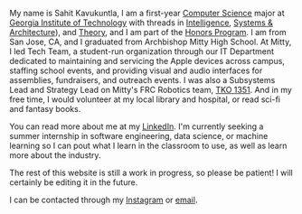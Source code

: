 My name is Sahit Kavukuntla, I am a first-year [Computer Science](https://scs.gatech.edu/) major at [Georgia Institute of Technology](gatech.edu) with threads in [Intelligence](https://www.cc.gatech.edu/intelligence), [Systems & Architecture](https://www.cc.gatech.edu/systems-architecture)), and [Theory](https://www.cc.gatech.edu/intelligence), and I am part of the [Honors Program](http://honorsprogram.gatech.edu/). I am from San Jose, CA, and I graduated from Archbishop Mitty High School. At Mitty, I led Tech Team, a student-run organization through our IT Department dedicated to maintaining and servicing the Apple devices across campus, staffing school events, and providing visual and audio interfaces for assemblies, fundraisers, and outreach events. I was also a Subsystems Lead and Strategy Lead on Mitty's FRC Robotics team, [TKO 1351](amhs.robotics.com). And in my free time, I would volunteer at my local library and hospital, or read sci-fi and fantasy books.

You can read more about me at my [LinkedIn](https://www.linkedin.com/in/sahit-k). I'm currently seeking a summer internship in software engineering, data science, or machine learning so I can pout what I learn in the classroom to use, as well as learn more about the industry.

The rest of this website is still a work in progress, so please be patient! I will certainly be editing it in the future.

I can be contacted through my [Instagram](https://www.instagram.com/sahitkavukuntla/) or [email](mailto:sahitk@gatech.edu).
